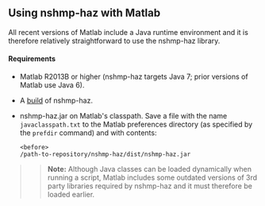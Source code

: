 Using nshmp-haz with Matlab
---------------------------

All recent versions of Matlab include a Java runtime environment and it is therefore relatively straightforward to use the nshmp-haz library.

#### Requirements

* Matlab R2013B or higher (nshmp-haz targets Java 7; prior versions of Matlab use Java 6).
* A [build](/usgs/nshmp-haz/wiki/Building-&-Running) of nshmp-haz.
* nshmp-haz.jar on Matlab's classpath. Save a file with the name `javaclasspath.txt` to the Matlab preferences directory (as specified by the `prefdir` command) and with contents: 

  ```
  <before>
  /path-to-repository/nshmp-haz/dist/nshmp-haz.jar
  ```

>> **Note:** Although Java classes can be loaded dynamically when running a script, Matlab includes some outdated versions of 3rd party libraries required by nshmp-haz and it must therefore be loaded earlier.

